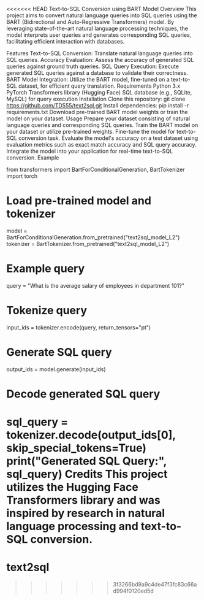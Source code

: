 <<<<<<< HEAD
Text-to-SQL Conversion using BART Model
Overview
This project aims to convert natural language queries into SQL queries using the BART (Bidirectional and Auto-Regressive Transformers) model. By leveraging state-of-the-art natural language processing techniques, the model interprets user queries and generates corresponding SQL queries, facilitating efficient interaction with databases.

Features
Text-to-SQL Conversion: Translate natural language queries into SQL queries.
Accuracy Evaluation: Assess the accuracy of generated SQL queries against ground truth queries.
SQL Query Execution: Execute generated SQL queries against a database to validate their correctness.
BART Model Integration: Utilize the BART model, fine-tuned on a text-to-SQL dataset, for efficient query translation.
Requirements
Python 3.x
PyTorch
Transformers library (Hugging Face)
SQL database (e.g., SQLite, MySQL) for query execution
Installation
Clone this repository:
git clone https://github.com/TD555/text2sql.git
Install dependencies:
pip install -r requirements.txt
Download pre-trained BART model weights or train the model on your dataset.
Usage
Prepare your dataset consisting of natural language queries and corresponding SQL queries.
Train the BART model on your dataset or utilize pre-trained weights.
Fine-tune the model for text-to-SQL conversion task.
Evaluate the model's accuracy on a test dataset using evaluation metrics such as exact match accuracy and SQL query accuracy.
Integrate the model into your application for real-time text-to-SQL conversion.
Example

from transformers import BartForConditionalGeneration, BartTokenizer
import torch

# Load pre-trained model and tokenizer
model = BartForConditionalGeneration.from_pretrained("text2sql_model_L2")
tokenizer = BartTokenizer.from_pretrained("text2sql_model_L2")

# Example query
query = "What is the average salary of employees in department 101?"

# Tokenize query
input_ids = tokenizer.encode(query, return_tensors="pt")

# Generate SQL query
output_ids = model.generate(input_ids)

# Decode generated SQL query
sql_query = tokenizer.decode(output_ids[0], skip_special_tokens=True)
print("Generated SQL Query:", sql_query)
Credits
This project utilizes the Hugging Face Transformers library and was inspired by research in natural language processing and text-to-SQL conversion.
=======
# text2sql
>>>>>>> 3f3266bd9a9c4de47f3fc83c66ad994f0120ed5d
